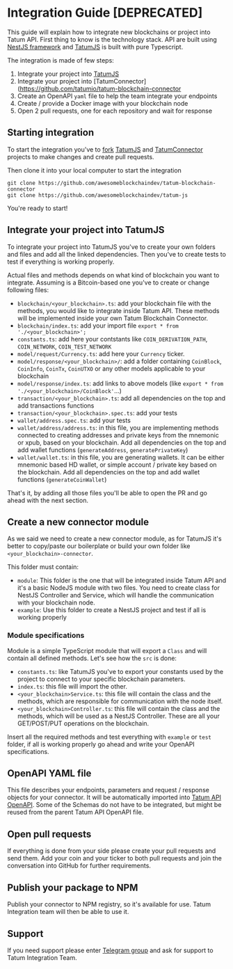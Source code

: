# Integration Guide [DEPRECATED]

This guide will explain how to integrate new blockchains or project into Tatum API. First thing to know is the technology stack. API are built using [NestJS framework](https://nestjs.com/) and [TatumJS](https://github.com/tatumio/tatum-js) is built with pure Typescript.

The integration is made of few steps:

1. Integrate your project into [TatumJS](https://github.com/tatumio/tatum-js)
2. Integrate your project into [TatumConnector](https://github.com/tatumio/tatum-blockchain-connector
3. Create an OpenAPI `yaml` file to help the team integrate your endpoints
4. Create / provide a Docker image with your blockchain node
4. Open 2 pull requests, one for each repository and wait for response

## Starting integration

To start the integration you've to [fork](https://docs.github.com/en/free-pro-team@latest/github/getting-started-with-github/fork-a-repo) [TatumJS](https://github.com/tatumio/tatum-js) and [TatumConnector](https://github.com/tatumio/tatum-blockchain-connector) projects to make changes and create pull requests.

Then clone it into your local computer to start the integration
```
git clone https://github.com/awesomeblockchaindev/tatum-blockchain-connector
git clone https://github.com/awesomeblockchaindev/tatum-js
```

You're ready to start!

## Integrate your project into TatumJS

To integrate your project into TatumJS you've to create your own folders and files and add all the linked dependencies. Then you've to create tests to test if everything is working properly.

Actual files and methods depends on what kind of blockchain you want to integrate. Assuming is a Bitcoin-based one you've to create or change following files:

- `blockchain/<your_blockchain>.ts`: add your blockchain file with the methods, you would like to integrate inside Tatum API. These methods will be implemented inside your own Tatum Blockchain Connector.
- `blockchain/index.ts`: add your import file `export * from './<your_blockchain>';`
- `constants.ts`: add here your contstants like `COIN_DERIVATION_PATH`, `COIN_NETWORK`, `COIN_TEST_NETWORK`
- `model/request/Currency.ts`: add here your `Currency` ticker.
- `model/response/<your_blockchain>/`: add a folder containing `CoinBlock`, `CoinInfo`, `CoinTx`, `CoinUTXO` or any other models applicable to your blockchain
- `model/response/index.ts`: add links to above models (like `export * from './<your_blockchain>/CoinBlock'`...)
- `transaction/<your_blockchain>.ts`: add all dependencies on the top and add transactions functions
- `transaction/<your_blockchain>.spec.ts`: add your tests
- `wallet/address.spec.ts`: add your tests
- `wallet/address/address.ts`:  in this file, you are implementing methods connected to creating addresses and private keys from the mnemonic or xpub, based on your blockchain. Add all dependencies on the top and add wallet functions (`generateAddress`, `generatePrivateKey`)
- `wallet/wallet.ts`: in this file, you are generating wallets. It can be either mnemonic based HD wallet, or simple account / private key based on the blockchain. Add all dependencies on the top and add wallet functions (`generateCoinWallet`)

That's it, by adding all those files you'll be able to open the PR and go ahead with the next section.

## Create a new connector module

As we said we need to create a new connector module, as for TatumJS it's better to copy/paste our boilerplate or build your own folder like `<your_blockchain>-connector`.

This folder must contain:

- `module`: This folder is the one that will be integrated inside Tatum API and it's a basic NodeJS module with two files. You need to create class for NestJS Controller and Service, which will handle the communication with your blockchain node. 
- `example`: Use this folder to create a NestJS project and test if all is working properly

### Module specifications

Module is a simple TypeScript module that will export a `Class` and will contain all defined methods. Let's see how the `src` is done:

- `constants.ts`: like TatumJS you've to export your constants used by the project to connect to your specific blockchain parameters.
- `index.ts`: this file will import the other.
- `<your_blockchain>Service.ts`: this file will contain the class and the methods, which are responsible for communication with the node itself.
- `<your_blockchain>Controller.ts`: this file will contain the class and the methods, which will be used as a NestJS Controller. These are all your GET/POST/PUT operations on the blockchain.

Insert all the required methods and test everything with `example` or `test` folder, if all is working properly go ahead and write your OpenAPI specifications.

## OpenAPI YAML file

This file describes your endpoints, parameters and request / response objects for your connector. It will be automatically imported into [Tatum API OpenAPI](blob:https://tatum.io/bec661f6-69e1-426b-a70c-65ddf32f3b85).
Some of the Schemas do not have to be integrated, but might be reused from the parent Tatum API OpenAPI file.

## Open pull requests

If everything is done from your side please create your pull requests and send them. Add your coin and your ticker to both pull requests and join the conversation into GitHub for further requirements.

## Publish your package to NPM

Publish your connector to NPM registry, so it's available for use. Tatum Integration team will then be able to use it.

## Support

If you need support please enter [Telegram group](https://t.me/tatumio) and ask for support to Tatum Integration Team.
